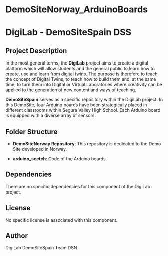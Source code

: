 # DemoSiteNorway_ArduinoBoards

# DigiLab - DemoSiteSpain DSS

## Project Description

In the most general terms, the **DigiLab** project aims to create a digital platform which will allow students and the general public to learn how to create, use and learn from digital twins. The purpose is therefore to teach the concept of Digital Twins, to teach how to build them and, at the same time, to turn them into Digital or Virtual Laboratories where creativity can be applied to the generation of new content and ways of teaching.

**DemoSiteSpain** serves as a specific repository within the DigiLab project. In this DemoSite, four Arduino boards have been strategically placed in different classrooms within Segura Valley High School. Each Arduino board is equipped with a diverse array of sensors.

## Folder Structure

- **DemoSiteNorway Repository**: This repository is dedicated to the Demo Site developed in Norway.

- **arduino_scetch**: Code of the Arduino boards.

## Dependencies

There are no specific dependencies for this component of the DigiLab project.

## License

No specific license is associated with this component.

## Author

DigiLab DemoSiteSpain Team DSN
